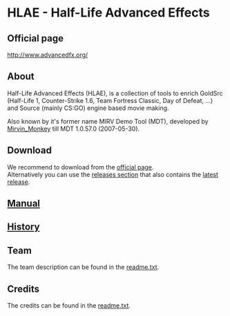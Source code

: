 # HLAE - Half-Life Advanced Effects

## Official page

http://www.advancedfx.org/

## About

Half-Life Advanced Effects (HLAE), is a collection of tools to enrich GoldSrc (Half-Life 1, Counter-Strike 1.6, Team Fortress Classic, Day of Defeat, ...) and Source (mainly CS:GO) engine based movie making.

Also known by it's former name MIRV Demo Tool (MDT), developed by [Mirvin_Monkey](http://madabouthats.org/) till MDT 1.0.57.0 (2007-05-30).

## Download

We recommend to download from the [official page](http://www.advancedfx.org/).<br />
Alternatively you can use the [releases section](https://github.com/ripieces/advancedfx/releases) that also contains the [latest release](https://github.com/ripieces/advancedfx/releases/latest).

## [Manual](https://github.com/ripieces/advancedfx/wiki)

## [History](https://github.com/ripieces/advancedfx/wiki/Half-Life-Advanced-Effects)

## Team

The team description can be found in the [readme.txt](https://github.com/ripieces/advancedfx/blob/master/resources/readme.txt).

## Credits

The credits can be found in the [readme.txt](https://github.com/ripieces/advancedfx/blob/master/resources/readme.txt).

